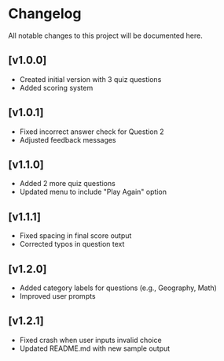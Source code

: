 # Changelog
All notable changes to this project will be documented here.

## [v1.0.0] 
- Created initial version with 3 quiz questions
- Added scoring system

## [v1.0.1] 
- Fixed incorrect answer check for Question 2
- Adjusted feedback messages

## [v1.1.0]
- Added 2 more quiz questions
- Updated menu to include "Play Again" option

## [v1.1.1] 
- Fixed spacing in final score output
- Corrected typos in question text

## [v1.2.0] 
- Added category labels for questions (e.g., Geography, Math)
- Improved user prompts

## [v1.2.1] 
- Fixed crash when user inputs invalid choice
- Updated README.md with new sample output

